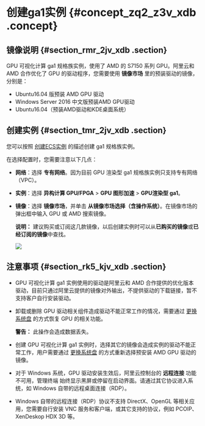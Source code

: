 # 创建ga1实例 {#concept_zq2_z3v_xdb .concept}

## 镜像说明 {#section_rmr_2jv_xdb .section}

GPU 可视化计算 ga1 规格族实例，使用了 AMD 的 S7150 系列 GPU。阿里云和 AMD 合作优化了 GPU 的驱动程序，您需要使用 **镜像市场** 里的预装驱动的镜像，分别是：

-   Ubuntu16.04 版预装 AMD GPU 驱动
-   Windows Server 2016 中文版预装AMD GPU驱动
-   Ubuntu16.04（预装AMD驱动和KDE桌面系统）

## 创建实例 {#section_tmr_2jv_xdb .section}

您可以按照 [创建ECS实例](intl.zh-CN/用户指南/实例/创建实例/使用向导创建实例.md#) 的描述创建 ga1 规格族实例。

在选择配置时，您需要注意以下几点：

-   **网络**：选择 **专有网络**。因为目前 GPU 渲染型 ga1 规格族实例只支持专有网络（VPC）。
-   **实例**：选择 **异构计算 GPU/FPGA** \> **GPU 图形加速** \> **GPU渲染型 ga1**。
-   **镜像**：选择 **镜像市场**，并单击 **从镜像市场选择（含操作系统）**。在镜像市场的弹出框中输入 GPU 或 AMD 搜索镜像。

    **说明：** 建议购买或订阅这几款镜像，以后创建实例时可以从**已购买的镜像**或**已经订阅的镜像**中查找。

    ![](http://static-aliyun-doc.oss-cn-hangzhou.aliyuncs.com/assets/img/9628/15451967665119_zh-CN.png)


## 注意事项 {#section_rk5_kjv_xdb .section}

-   GPU 可视化计算 ga1 实例使用的驱动是阿里云和 AMD 合作提供的优化版本驱动，目前只通过阿里云提供的镜像对外输出，不提供驱动的下载链接，暂不支持客户自行安装驱动。
-   卸载或删除 GPU 驱动相关组件造成驱动不能正常工作的情况，需要通过 [更换系统盘](intl.zh-CN/用户指南/云盘/更换系统盘（公共镜像）.md#) 的方式恢复 GPU 的相关功能。

    **警告：** 此操作会造成数据丢失。

-   创建 GPU 可视化计算 ga1 实例时，选择其它的镜像会造成实例的驱动不能正常工作，用户需要通过 [更换系统盘](intl.zh-CN/用户指南/云盘/更换系统盘（公共镜像）.md#) 的方式重新选择预安装 AMD GPU 驱动的镜像。
-   对于 Windows 系统，GPU 驱动安装生效后，阿里云控制台的 **远程连接** 功能不可用，管理终端 始终显示黑屏或停留在启动界面。请通过其它协议进入系统，如 Windows 自带的远程桌面连接（RDP）。
-   Windows 自带的远程连接（RDP）协议不支持 DirectX、OpenGL 等相关应用，您需要自行安装 VNC 服务和客户端，或其它支持的协议，例如 PCOIP、XenDeskop HDX 3D 等。

